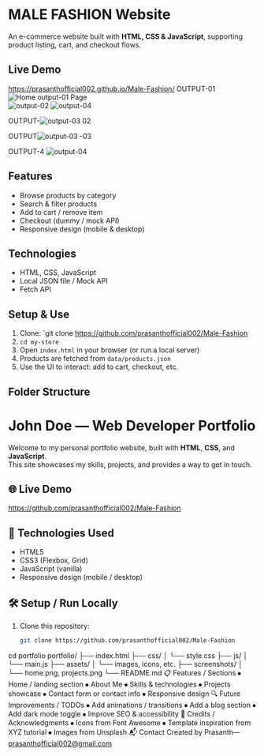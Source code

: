 
# MALE FASHION Website 
An e-commerce website built with **HTML, CSS & JavaScript**, supporting product listing, cart, and checkout flows.
## Live Demo  
https://prasanthofficial002.github.io/Male-Fashion/
OUTPUT-01
![Home ![output-01](https://github.com/user-attachments/assets/dae74bd2-4458-475e-b187-235811ca7f50)
Page](screenshots/home.png)  
 ![output-02](https://github.com/user-attachments/assets/bb54e01f-f8c0-4cb9-a4a0-8bcc59e4d59a)
![output-04](https://github.com/user-attachments/assets/c3931a59-d9b2-455f-afc5-a8f8765b1894)

OUTPUT-![output-03](https://github.com/user-attachments/assets/65be148d-36bd-4f57-9030-671c3e5482d1)
02
 
OUTPUT![output-03](https://github.com/user-attachments/assets/51f5591c-e52f-4048-a214-1cc283b2143d)
-03
 
OUTPUT-4
 ![output-04](https://github.com/user-attachments/assets/34c9fa38-0e06-4fc2-afea-07462ae4c8b5)

## Features  
- Browse products by category  
- Search & filter products  
- Add to cart / remove item  
- Checkout (dummy / mock API)  
- Responsive design (mobile & desktop)  
## Technologies  
- HTML, CSS, JavaScript  
- Local JSON file / Mock API  
- Fetch API  
## Setup & Use  
1. Clone: `git clone https://github.com/prasanthofficial002/Male-Fashion
2. `cd my-store`  
3. Open `index.html` in your browser (or run a local server)  
4. Products are fetched from `data/products.json`  
5. Use the UI to interact: add to cart, checkout, etc.
## Folder Structure  
# John Doe — Web Developer Portfolio
Welcome to my personal portfolio website, built with **HTML**, **CSS**, and **JavaScript**.  
This site showcases my skills, projects, and provides a way to get in touch.
## 🌐 Live Demo  
https://github.com/prasanthofficial002/Male-Fashion
## 🚀 Technologies Used  
- HTML5  
- CSS3 (Flexbox, Grid)  
- JavaScript (vanilla)  
- Responsive design (mobile / desktop)  
## 🛠 Setup / Run Locally  
1. Clone this repository:  
   ```bash
   git clone https://github.com/prasanthofficial002/Male-Fashion
cd portfolio
portfolio/
├── index.html
├── css/
│   └── style.css
├── js/
│   └── main.js
├── assets/
│   └── images, icons, etc.
├── screenshots/
│   └── home.png, projects.png
└── README.md
📋 Features / Sections
⦁	Home / landing section
⦁	About Me
⦁	Skills & technologies
⦁	Projects showcase
⦁	Contact form or contact info
⦁	Responsive design
🔍 Future Improvements / TODOs
⦁	Add animations / transitions
⦁	Add a blog section
⦁	Add dark mode toggle
⦁	Improve SEO & accessibility
🙏 Credits / Acknowledgments
⦁	Icons from Font Awesome
⦁	Template inspiration from XYZ tutorial
⦁	Images from Unsplash
📬 Contact
Created by Prasanth— prasanthofficial002@gmail.com













